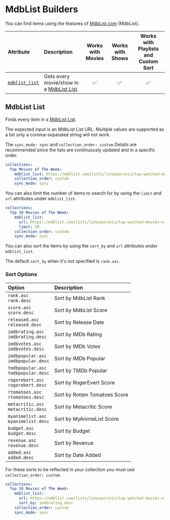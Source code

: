 # MdbList Builders

You can find items using the features of [MdbList.com](https://mdblist.com/) (MdbList).

| Attribute                       | Description                                                               | Works with Movies | Works with Shows | Works with Playlists and Custom Sort |
|:--------------------------------|:--------------------------------------------------------------------------|:-----------------:|:----------------:|:------------------------------------:|
| [`mdblist_list`](#mdblist-list) | Gets every movie/show in a [MdbList List](https://mdblist.com/toplists/). |      &#9989;      |     &#9989;      |               &#9989;                |

## MdbList List

Finds every item in a [MdbList List](https://mdblist.com/toplists/).

The expected input is an MdbList List URL. Multiple values are supported as a list only a comma-separated string will not work.

The `sync_mode: sync` and `collection_order: custom` Details are recommended since the lists are continuously updated and in a specific order.

```yaml
collections:
  Top Movies of The Week:
    mdblist_list: https://mdblist.com/lists/linaspurinis/top-watched-movies-of-the-week
    collection_order: custom
    sync_mode: sync
```
You can also limit the number of items to search for by using the `limit` and `url` attributes under `mdblist_list`.

```yaml
collections:
  Top 10 Movies of The Week:
    mdblist_list: 
      url: https://mdblist.com/lists/linaspurinis/top-watched-movies-of-the-week
      limit: 10
    collection_order: custom
    sync_mode: sync
```
You can also sort the items by using the `sort_by` and `url` attributes under `mdblist_list`.

The default `sort_by` when it's not specified is `rank.asc`.

### Sort Options

| Option                                  | Description                   |
|:----------------------------------------|:------------------------------|
| `rank.asc`<br>`rank.desc`               | Sort by MdbList Rank          |
| `score.asc`<br>`score.desc`             | Sort by MdbList Score         |
| `released.asc`<br>`released.desc`       | Sort by Release Date          |
| `imdbrating.asc`<br>`imdbrating.desc`   | Sort by IMDb Rating           |
| `imdbvotes.asc`<br>`imdbvotes.desc`     | Sort by IMDb Votes            |
| `imdbpopular.asc`<br>`imdbpopular.desc` | Sort by IMDb Popular          |
| `tmdbpopular.asc`<br>`tmdbpopular.desc` | Sort by TMDb Popular          |
| `rogerebert.asc`<br>`rogerebert.desc`   | Sort by RogerEvert Score      |
| `rtomatoes.asc`<br>`rtomatoes.desc`     | Sort by Rotten Tomatoes Score |
| `metacritic.asc`<br>`metacritic.desc`   | Sort by Metacritic Score      |
| `myanimelist.asc`<br>`myanimelist.desc` | Sort by MyAnimeList Score     |
| `budget.asc`<br>`budget.desc`           | Sort by Budget                |
| `revenue.asc`<br>`revenue.desc`         | Sort by Revenue               |
| `added.asc`<br>`added.desc`             | Sort by Date Added            |

For these sorts to be reflected in your collection you must use `collection_order: custom`.

```yaml
collections:
  Top 10 Movies of The Week:
    mdblist_list: 
      url: https://mdblist.com/lists/linaspurinis/top-watched-movies-of-the-week
      sort_by: imdbrating.desc
    collection_order: custom
    sync_mode: sync
```